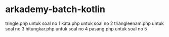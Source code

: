 # arkademy-batch-kotlin

tringle.php untuk soal no 1
kata.php untuk soal no 2
triangleenam.php untuk soal no 3
hitungkar.php untuk soal no 4
pasang.php untuk soal no 5



